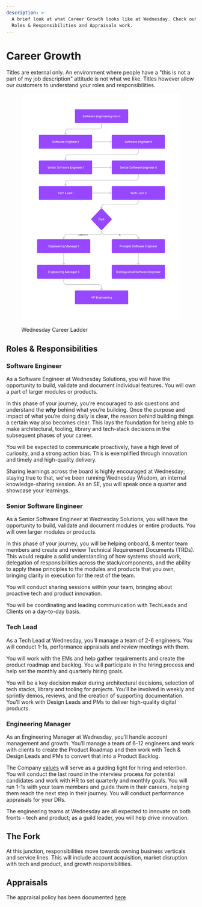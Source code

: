 ```yaml
---
description: >-
  A brief look at what Career Growth looks like at Wednesday. Check out how the
  Roles & Responsibilities and Appraisals work.
---
```


# Career Growth

Titles are external only. An environment where people have a "this is not a part of my job description" attitude is not what we like. Titles however allow our customers to understand your roles and responsibilities.

<figure><img src="../../.gitbook/assets/Wednesday Career Ladder.png" alt=""><figcaption><p>Wednesday Career Ladder</p></figcaption></figure>

## Roles & Responsibilities

### Software Engineer

As a Software Engineer at Wednesday Solutions, you will have the opportunity to build, validate and document individual features. You will own a part of larger modules or products.

In this phase of your journey, you’re encouraged to ask questions and understand the _**why**_ behind what you’re building. Once the purpose and impact of what you’re doing daily is clear, the reason behind building things a certain way also becomes clear. This lays the foundation for being able to make architectural, tooling, library and tech-stack decisions in the subsequent phases of your career.

You will be expected to communicate proactively, have a high level of curiosity, and a strong action bias. This is exemplified through innovation and timely and high-quality delivery.

Sharing learnings across the board is highly encouraged at Wednesday; staying true to that, we’ve been running Wednesday Wisdom, an internal knowledge-sharing session. As an SE, you will speak once a quarter and showcase your learnings.

### Senior Software Engineer

As a Senior Software Engineer at Wednesday Solutions, you will have the opportunity to build, validate and document modules or entire products. You will own larger modules or products.

In this phase of your journey, you will be helping onboard, & mentor team members and create and review Technical Requirement Documents (TRDs). This would require a solid understanding of how systems should work, delegation of responsibilities across the stack/components, and the ability to apply these principles to the modules and products that you own, bringing clarity in execution for the rest of the team.

You will conduct sharing sessions within your team, bringing about proactive tech and product innovation.

You will be coordinating and leading communication with TechLeads and Clients on a day-to-day basis.

### Tech Lead

As a Tech Lead at Wednesday, you’ll manage a team of 2-6 engineers. You will conduct 1-1s, performance appraisals and review meetings with them.

You will work with the EMs and help gather requirements and create the product roadmap and backlog. You will participate in the hiring process and help set the monthly and quarterly hiring goals.

You will be a key decision maker during architectural decisions, selection of tech stacks, library and tooling for projects. You’ll be involved in weekly and sprintly demos, reviews, and the creation of supporting documentation. You’ll work with Design Leads and PMs to deliver high-quality digital products.

### Engineering Manager

As an Engineering Manager at Wednesday, you’ll handle account management and growth. You’ll manage a team of 6-12 engineers and work with clients to create the Product Roadmap and then work with Tech & Design Leads and PMs to convert that into a Product Backlog.

The Company [values](https://playbook.wednesday.is/employee-handbook/how-we-work/our-values) will serve as a guiding light for hiring and retention. You will conduct the last round in the interview process for potential candidates and work with HR to set quarterly and monthly goals. You will run 1-1s with your team members and guide them in their careers, helping them reach the next step in their journey. You will conduct performance appraisals for your DRs.

The engineering teams at Wednesday are all expected to innovate on both fronts - tech and product; as a guild leader, you will help drive innovation.

## The Fork

At this junction, responsibilities move towards owning business verticals and service lines. This will include account acquisition, market disruption with tech and product, and growth responsibilities.&#x20;

## Appraisals

The appraisal policy has been documented [here](../../employee-handbook/employment-policies/performance-appraisal-policy/)
